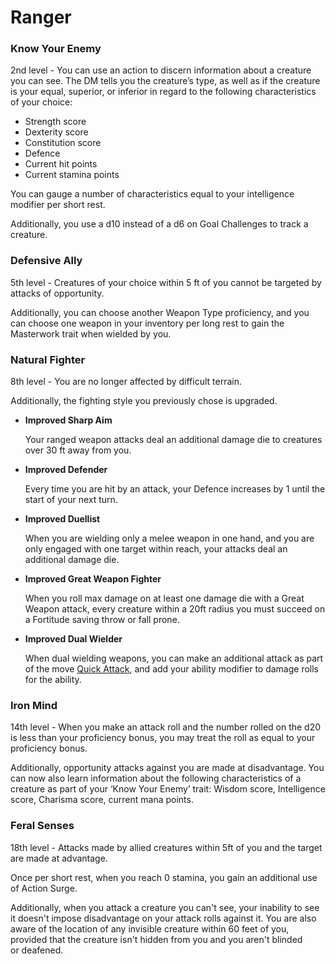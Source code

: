 # Ranger

### **Know Your Enemy**

2nd level - You can use an action to discern information about a creature you can see. The DM tells you the creature’s type, as well as if the creature is your equal, superior, or inferior in regard to the following characteristics of your choice:

- Strength score
- Dexterity score
- Constitution score
- Defence
- Current hit points
- Current stamina points

You can gauge a number of characteristics equal to your intelligence modifier per short rest.

Additionally, you use a d10 instead of a d6 on Goal Challenges to track a creature.

### Defensive Ally

5th level - Creatures of your choice within 5 ft of you cannot be targeted by attacks of opportunity.

Additionally, you can choose another Weapon Type proficiency, and you can choose one weapon in your inventory per long rest to gain the Masterwork trait when wielded by you.

### Natural Fighter

8th level - You are no longer affected by difficult terrain.

Additionally, the fighting style you previously chose is upgraded.

- **Improved Sharp Aim**
    
    Your ranged weapon attacks deal an additional damage die to creatures over 30 ft away from you.
    
- **Improved Defender**
    
    Every time you are hit by an attack, your Defence increases by 1 until the start of your next turn.
    
- **Improved Duellist**
    
    When you are wielding only a melee weapon in one hand, and you are only engaged with one target within reach, your attacks deal an additional damage die.
    
- **Improved Great Weapon Fighter**
    
    When you roll max damage on at least one damage die with a Great Weapon attack, every creature within a 20ft radius you must succeed on a Fortitude saving throw or fall prone.
    
- **Improved Dual Wielder**
    
    When dual wielding weapons, you can make an additional attack as part of the move [Quick Attack](https://www.notion.so/Quick-Attack-3b4911a4df0346a895acb5a7157bb18e?pvs=21), and add your ability modifier to damage rolls for the ability.
    

### Iron Mind

14th level - When you make an attack roll and the number rolled on the d20 is less than your proficiency bonus, you may treat the roll as equal to your proficiency bonus.

Additionally, opportunity attacks against you are made at disadvantage. You can now also learn information about the following characteristics of a creature as part of your ‘Know Your Enemy’ trait: Wisdom score, Intelligence score, Charisma score, current mana points.

### Feral Senses

18th level - Attacks made by allied creatures within 5ft of you and the target are made at advantage.

Once per short rest, when you reach 0 stamina, you gain an additional use of Action Surge.

Additionally, when you attack a creature you can't see, your inability to see it doesn't impose disadvantage on your attack rolls against it. You are also aware of the location of any invisible creature within 60 feet of you, provided that the creature isn't hidden from you and you aren't blinded or deafened.